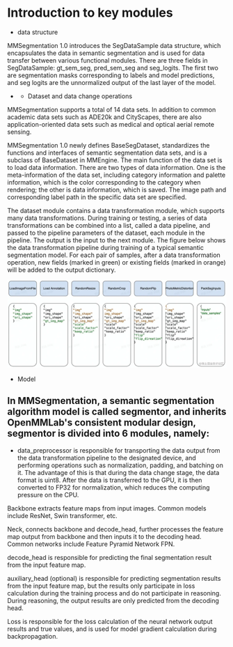 # Introduction to key modules

- data structure

MMSegmentation 1.0 introduces the SegDataSample data structure, which encapsulates the data in semantic segmentation and is used for data transfer between various functional modules. There are three fields in SegDataSample: gt_sem_seg, pred_sem_seg and seg_logits. The first two are segmentation masks corresponding to labels and model predictions, and seg logits are the unnormalized output of the last layer of the model.

-
  - Dataset and data change operations

MMSegmentation supports a total of 14 data sets. In addition to common academic data sets such as ADE20k and CityScapes, there are also application-oriented data sets such as medical and optical aerial remote sensing.

MMSegmentation 1.0 newly defines BaseSegDataset, standardizes the functions and interfaces of semantic segmentation data sets, and is a subclass of BaseDataset in MMEngine. The main function of the data set is to load data information. There are two types of data information. One is the meta-information of the data set, including category information and palette information, which is the color corresponding to the category when rendering; the other is data information, which is saved. The image path and corresponding label path in the specific data set are specified.

The dataset module contains a data transformation module, which supports many data transformations. During training or testing, a series of data transformations can be combined into a list, called a data pipeline, and passed to the pipeline parameters of the dataset, each module in the pipeline. The output is the input to the next module.
The figure below shows the data transformation pipeline during training of a typical semantic segmentation model. For each pair of samples, after a data transformation operation, new fields (marked in green) or existing fields (marked in orange) will be added to the output dictionary.

![demo image](figures/data_transformation_pipeline.awebp)

- Model

In MMSegmentation, a semantic segmentation algorithm model is called segmentor, and inherits OpenMMLab's consistent modular design, segmentor is divided into 6 modules, namely:
-
  - data_preprocessor is responsible for transporting the data output from the data transformation pipeline to the designated device, and performing operations such as normalization, padding, and batching on it. The advantage of this is that during the data change stage, the data format is uint8. After the data is transferred to the GPU, it is then converted to FP32 for normalization, which reduces the computing pressure on the CPU.

Backbone extracts feature maps from input images. Common models include ResNet, Swin transformer, etc.

Neck, connects backbone and decode_head, further processes the feature map output from backbone and then inputs it to the decoding head. Common networks include Feature Pyramid Network FPN.

decode_head is responsible for predicting the final segmentation result from the input feature map.

auxiliary_head (optional) is responsible for predicting segmentation results from the input feature map, but the results only participate in loss calculation during the training process and do not participate in reasoning. During reasoning, the output results are only predicted from the decoding head.

Loss is responsible for the loss calculation of the neural network output results and true values, and is used for model gradient calculation during backpropagation.
